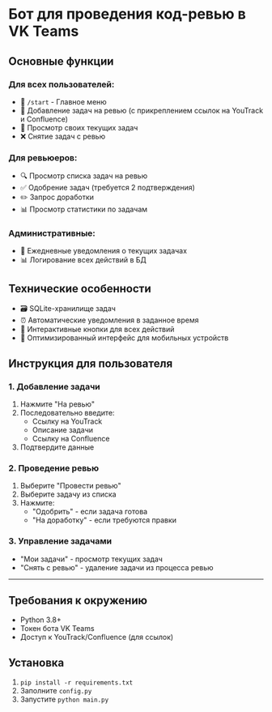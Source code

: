 # Бот для проведения код-ревью в VK Teams

## Основные функции

### Для всех пользователей:
- 🏁 `/start` - Главное меню
- 📝 Добавление задач на ревью (с прикреплением ссылок на YouTrack и Confluence)
- 👀 Просмотр своих текущих задач
- ❌ Снятие задач с ревью

### Для ревьюеров:
- 🔍 Просмотр списка задач на ревью
- ✅ Одобрение задач (требуется 2 подтверждения)
- ✏️ Запрос доработки
- 📊 Просмотр статистики по задачам

### Административные:
- 🔔 Ежедневные уведомления о текущих задачах
- 📊 Логирование всех действий в БД

## Технические особенности
- 🗃 SQLite-хранилище задач
- ⏰ Автоматические уведомления в заданное время
- 🔄 Интерактивные кнопки для всех действий
- 📱 Оптимизированный интерфейс для мобильных устройств

## Инструкция для пользователя

### 1. Добавление задачи
1. Нажмите "На ревью"
2. Последовательно введите:
   - Ссылку на YouTrack
   - Описание задачи
   - Ссылку на Confluence
3. Подтвердите данные

### 2. Проведение ревью
1. Выберите "Провести ревью"
2. Выберите задачу из списка
3. Нажмите:
   - "Одобрить" - если задача готова
   - "На доработку" - если требуются правки

### 3. Управление задачами
- "Мои задачи" - просмотр текущих задач
- "Снять с ревью" - удаление задачи из процесса ревью

---

## Требования к окружению
- Python 3.8+
- Токен бота VK Teams
- Доступ к YouTrack/Confluence (для ссылок)

## Установка
1. `pip install -r requirements.txt`
2. Заполните `config.py`
3. Запустите `python main.py`